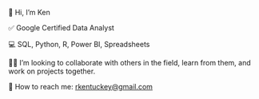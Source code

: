 👋 Hi, I’m Ken

✅ Google Certified Data Analyst

💻 SQL, Python, R, Power BI, Spreadsheets

🤝🏽 I’m looking to collaborate with others in the field, learn from them, and work on projects together.

📧 How to reach me: rkentuckey@gmail.com
